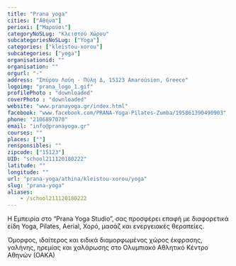 ```yaml
---
title: "Prana yoga"
cities: ["Αθήνα"]
perioxi: ["Μαρούσι"]
categoryNoSLug: "Κλειστού Χώρου"
subcategoriesNoSLug: ["Yoga"]
categories: ["kleistou-xorou"]
subcategories: ["yoga"]
organisationid: ""
organisation: ""
orgurl: "-"
address: "Σπύρου Λούη - Πύλη Δ, 15123 Amaroúsion, Greece"
logoimg: "prana_logo_1.gif"
profilePhoto : "downloaded"
coverPhoto : "downloaded"
website: "www.pranayoga.gr/index.html"
facebook: "www.facebook.com/PRANA-Yoga-Pilates-Zumba/195861390490903"
phone: "2106897070"
email: "info@pranayoga.gr"
courses: ""
places: [""]
rensponsibles: ""
zipcode: ["15123"]
UID: "school211120180222"
latitude: ""
longitude: ""
url: "prana-yoga/athina/kleistou-xorou/yoga"
slug: "prana-yoga"
aliases:
    - /school211120180222
---
```



Η Εμπειρία στο “Prana Yoga Studio”, σας προσφέρει επαφή με διαφορετικά είδη Yoga, Pilates, Aerial, Χορό, μασάζ και ενεργειακές θεραπείες.

Όμορφος, ιδαίτερος και ειδικά διαμορφωμένος χώρος έκφρασης, γαλήνης, ηρεμίας και χαλάρωσης στο Ολυμπιακό Αθλητικό Κέντρο Αθηνών (ΟΑΚΑ)
